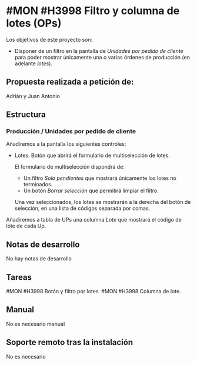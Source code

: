 # #MON #H3998 Filtro y columna de lotes (OPs)

Los objetivos de este proyecto son:
+ Disponer de un filtro en la pantalla de *Unidades por pedido de cliente* para poder mostrar únicamente una o varias órdenes de producción (en adelante *lotes*).

## Propuesta realizada a petición de:
Adrián y Juan Antonio

## Estructura

### Producción / Unidades por pedido de cliente
Añadiremos a la pantalla los siguientes controles:
+ Lotes. Botón que abrirá el formulario de multiselección de lotes.
    
    El formulario de multiselección dispondrá de:
    + Un filtro *Solo pendientes* que mostrará únicamente los lotes no terminados.
    + Un botón *Borrar selección* que permitirá limpiar el filtro.

    Una vez seleccionados, los lotes se mostrarán a la derecha del botón de selección, en una lista de códigos separada por comas.

Añadiremos a tabla de UPs una columna *Lote* que mostrará el código de lote de cada Up.

## Notas de desarrollo
No hay notas de desarrollo

## Tareas
#MON #H3998 Botón y filtro por lotes.
#MON #H3998 Columna de lote.

## Manual
No es necesario manual

## Soporte remoto tras la instalación
No es necesario

